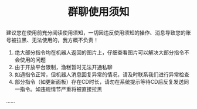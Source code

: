# <p align="center">群聊使用须知</p>

建议您在使用前充分阅读使用须知，一切因违反使用须知的操作、消息导致您的账号被拉黑、无法使用的，我方概不负责！

1. 绝大部分指令均在机器人返回的图片上，仔细查看图片可以解决大部分指令不会使用的问题
2. 由于开放平台限制，渔糕暂时无法开通私聊
3. 如遇指令正常，但机器人消息回复异常的情况，请及时联系我们进行异常检查
4. 部分指令（如更新面板）存在CD时长，请勿在系统提示等待CD后反复发送同一指令。如违规情节严重将被直接拉黑

……